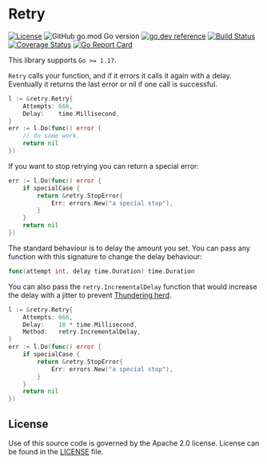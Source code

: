 # Retry

[![License](https://img.shields.io/badge/License-Apache%202.0-blue.svg)](https://opensource.org/licenses/Apache-2.0)
![GitHub go.mod Go version](https://img.shields.io/github/go-mod/go-version/arsham/retry)
[![go.dev reference](https://img.shields.io/badge/godoc-reference-5272B4)](https://pkg.go.dev/github.com/arsham/retry?tab=doc)
[![Build Status](https://github.com/arsham/retry/actions/workflows/go.yml/badge.svg)](https://github.com/arsham/retry/actions/workflows/go.yml)
[![Coverage Status](https://codecov.io/gh/arsham/retry/branch/master/graph/badge.svg)](https://codecov.io/gh/arsham/retry)
[![Go Report Card](https://goreportcard.com/badge/github.com/arsham/retry)](https://goreportcard.com/report/github.com/arsham/retry)

This library supports `Go >= 1.17`.

`Retry` calls your function, and if it errors it calls it again with a delay.
Eventually it returns the last error or nil if one call is successful.

```go
l := &retry.Retry{
    Attempts: 666,
    Delay:    time.Millisecond,
}
err := l.Do(func() error {
    // do some work.
    return nil
})
```

If you want to stop retrying you can return a special error:

```go
err := l.Do(func() error {
    if specialCase {
        return &retry.StopError{
            Err: errors.New("a special stop"),
        }
    }
    return nil
})
```

The standard behaviour is to delay the amount you set. You can pass any function
with this signature to change the delay behaviour:

```go
func(attempt int, delay time.Duration) time.Duration
```

You can also pass the `retry.IncrementalDelay` function that would increase the
delay with a jitter to prevent [Thundering
herd](https://en.wikipedia.org/wiki/Thundering_herd_problem).

```go
l := &retry.Retry{
    Attempts: 666,
    Delay:    10 * time.Millisecond,
    Method:   retry.IncrementalDelay,
}
err := l.Do(func() error {
    if specialCase {
        return &retry.StopError{
            Err: errors.New("a special stop"),
        }
    }
    return nil
})
```

## License

Use of this source code is governed by the Apache 2.0 license. License can be
found in the [LICENSE](./LICENSE) file.

<!--
vim: foldlevel=1
-->
